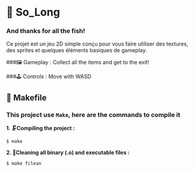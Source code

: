 # 🐬 So_Long
### And thanks for all the fish!
Ce projet est un jeu 2D simple conçu pour vous faire utiliser des textures, des sprites et quelques éléments basiques de gameplay.

###🖼️ Gameplay :
Collect all the items and get to the exit!

###🕹️ Controls :
Move with WASD

## 🔩 Makefile

### This project use `Make`, here are the commands to compile it

**1. 🗜️Compiling the project :**

```shell
$ make
```

**2. 🧹Cleaning all binary (.o) and executable files :**

```shell
$ make fclean
```
